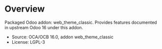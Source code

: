 # Overview

Packaged Odoo addon: web_theme_classic. Provides features documented in upstream Odoo 16 under this addon.

- Source: OCA/OCB 16.0, addon web_theme_classic
- License: LGPL-3
